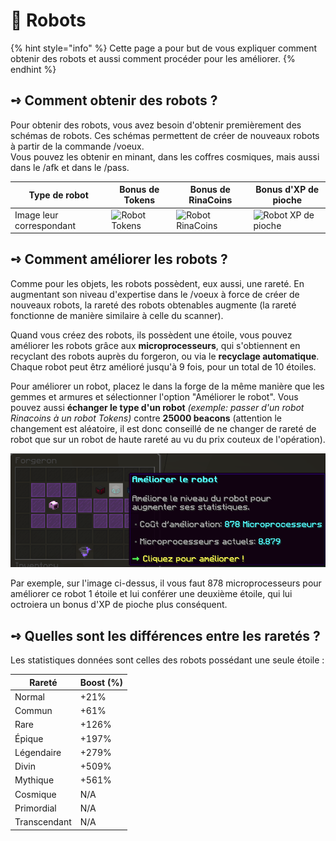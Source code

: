 # 🤖 Robots

{% hint style="info" %}
Cette page a pour but de vous expliquer comment obtenir des robots et aussi comment procéder pour les améliorer.
{% endhint %}

## **➺** Comment obtenir des robots ?

Pour obtenir des robots, vous avez besoin d'obtenir premièrement des schémas de robots. Ces schémas permettent de créer de nouveaux robots à partir de la commande /voeux.\
Vous pouvez les obtenir en minant, dans les coffres cosmiques, mais aussi dans le /afk et dans le /pass.

| Type de robot            | Bonus de Tokens                                        | Bonus de RinaCoins                                     | Bonus d'XP de pioche                                      |
| ------------------------ | ------------------------------------------------------ | ------------------------------------------------------ | --------------------------------------------------------- |
| Image leur correspondant | ![Robot Tokens](../ressources/robots/robot\_token.PNG) | ![Robot RinaCoins](../ressources/robots/robot\_rc.PNG) | ![Robot XP de pioche](../ressources/robots/robot\_xp.PNG) |

## **➺** Comment améliorer les robots ?

Comme pour les objets, les robots possèdent, eux aussi, une rareté. En augmentant son niveau d'expertise dans le /voeux à force de créer de nouveaux robots, la rareté des robots obtenables augmente (la rareté fonctionne de manière similaire à celle du scanner).

Quand vous créez des robots, ils possèdent une étoile, vous pouvez améliorer les robots grâce aux **microprocesseurs**, qui s'obtiennent en recyclant des robots auprès du forgeron, ou via le **recyclage automatique**. Chaque robot peut êtrz amélioré jusqu'à 9 fois, pour un total de 10 étoiles.

Pour améliorer un robot, placez le dans la forge de la même manière que les gemmes et armures et sélectionner l'option "Améliorer le robot". Vous pouvez aussi **échanger le type d'un robot** *(exemple: passer d'un robot Rinacoins à un robot Tokens)* contre **25000 beacons** (attention le changement 
est aléatoire, il est donc conseillé de ne changer de rareté de robot que sur un robot de haute rareté au vu du prix couteux de l'opération).

![](../ressources/robots/robots_forge.png)

Par exemple, sur l'image ci-dessus, il vous faut 878 microprocesseurs pour améliorer ce robot 1 étoile et lui conférer une deuxième étoile, qui lui octroiera un bonus d'XP de pioche plus conséquent.

## **➺** Quelles sont les différences entre les raretés ?

Les statistiques données sont celles des robots possédant une seule étoile :

| Rareté       | Boost (%) |
| ------------ | --------- |
| Normal       | +21%      |
| Commun       | +61%      |
| Rare         | +126%     |
| Épique       | +197%     |
| Légendaire   | +279%     |
| Divin        | +509%     |
| Mythique     | +561%     |
| Cosmique     | N/A       |
| Primordial   | N/A       |
| Transcendant | N/A       |
